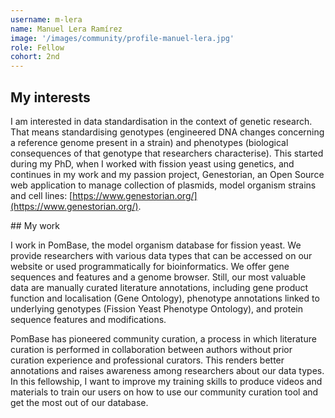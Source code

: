 ```yaml
---
username: m-lera
name: Manuel Lera Ramírez
image: '/images/community/profile-manuel-lera.jpg'
role: Fellow
cohort: 2nd
---
```


## My interests 

I am interested in data standardisation in the context of genetic research. That means standardising genotypes (engineered DNA changes concerning a reference genome present in a strain) and phenotypes (biological consequences of that genotype that researchers characterise). This started during my PhD, when I worked with fission yeast using genetics, and continues in my work and my passion project, Genestorian, an Open Source web application to manage collection of plasmids, model organism strains and cell lines: [https://www.genestorian.org/](https://www.genestorian.org/).



## My work

I work in PomBase, the model organism database for fission yeast. We provide researchers with various data types that can be accessed on our website or used programmatically for bioinformatics. We offer gene sequences and features and a genome browser. Still, our most valuable data are manually curated literature annotations, including gene product function and localisation (Gene Ontology), phenotype annotations linked to underlying genotypes (Fission Yeast Phenotype Ontology), and protein sequence features and modifications.

PomBase has pioneered community curation, a process in which literature curation is performed in collaboration between authors without prior curation experience and professional curators. This renders better annotations and raises awareness among researchers about our data types. In this fellowship, I want to improve my training skills to produce videos and materials to train our users on how to use our community curation tool and get the most out of our database.